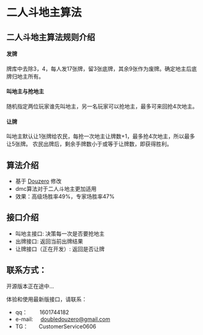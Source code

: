 # 二人斗地主算法

## 二人斗地主算法规则介绍
#### 发牌  
牌库中去除3，4，每人发17张牌，留3张底牌，其余9张作为废牌。确定地主后底牌归地主所有。
#### 叫地主与抢地主  
随机指定两位玩家谁先叫地主，另一名玩家可以抢地主，最多可来回抢4次地主。
#### 让牌  
叫地主默认让1张牌给农民，每抢一次地主让牌数+1，最多抢4次地主，所以最多让5张牌。
农民出牌后，剩余手牌数小于或等于让牌数，即获得胜利。

## 算法介绍
* 基于 [Douzero](https://github.com/kwai/DouZero) 修改  
* dmc算法对于二人斗地主更加适用  
* 效果：高级场胜率49%，专家场胜率47%

## 接口介绍
* 叫地主接口: 决策每一次是否要抢地主  
* 出牌接口:  返回当前出牌结果
* 让牌接口（正在开发）: 返回是否让牌

## 联系方式：

开源版本正在途中...

体验和使用最新版接口，请联系：  
* qq：  &nbsp;&nbsp;&nbsp;&nbsp;&nbsp;&nbsp;&nbsp;1601744182  
* e-mail: &nbsp;&nbsp;&nbsp;  doubledouzero@gmail.com
* TG：  &nbsp;&nbsp;&nbsp;&nbsp;&nbsp;&nbsp;CustomerService0606







